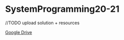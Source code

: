 # SystemProgramming20-21

//TODO 
upload solution + resources

[Google Drive](https://drive.google.com/drive/folders/1U2ioJTT2nx0f0qxPU6Tpzbq6WmT_g49Z?usp=sharing "Задачи дадени на упражнение")
